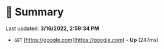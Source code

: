 # 📖 Summary
Last updated: **3/16/2022, 2:59:34 PM**

- `GET` [https://google.com](https://google.com) - **Up** (247ms)
